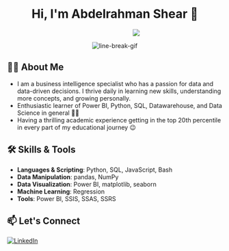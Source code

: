 <h1 align="center">Hi, I'm Abdelrahman Shear 👋</h1>
<p align="center">
  <a href="https://git.io/typing-svg">
    <img src="https://readme-typing-svg.demolab.com/?lines=This+is+Abdelrahman+Shear.;Business+Intelligence+Engineer.;ITI+Student+!" style="padding-left: 100px;">
  </a>
</p>
<p align="center">
  <img src="https://user-images.githubusercontent.com/73097560/115834477-dbab4500-a447-11eb-908a-139a6edaec5c.gif" alt="line-break-gif">
</p>

## 👨‍💻 About Me
- I am a business intelligence specialist who has a passion for data and data-driven decisions. I thrive daily in learning new skills, understanding more concepts, and growing personally.
- Enthusiastic learner of Power BI, Python, SQL, Datawarehouse, and Data Science in general 🧑‍💻
- Having a thrilling academic experience getting in the top 20th percentile in every part of my educational journey 😉

## 🛠️ Skills & Tools
- **Languages & Scripting**: Python, SQL, JavaScript, Bash
- **Data Manipulation**: pandas, NumPy
- **Data Visualization**: Power BI, matplotlib, seaborn
- **Machine Learning**: Regression
- **Tools**: Power BI, SSIS, SSAS, SSRS

## 📫 Let's Connect
<p align="left">
  <a href="https://www.linkedin.com/in/abdelrahman-shear-0a44342a7/">
    <img src="https://img.shields.io/badge/LinkedIn-0A66C2?style=flat&logo=linkedin&logoColor=white" alt="LinkedIn">
  </a>
</p>


